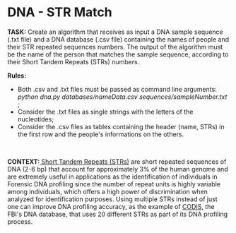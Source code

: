 <h1>DNA - STR Match</h1>
<p><b>TASK:</b> Create an algorithm that receives as input a DNA sample sequence (.txt file) and a DNA database (.csv file) containing the names of people and their STR repeated sequences numbers. The output of the algorithm must be the name of the person that matches the sample sequence, according to their Short Tandem Repeats (STRs) numbers.</p>

<p><b>Rules:</b>
<ul>
<li>Both .csv and .txt files must be passed as command line arguments:<br> <i>python dna.py databases/nameData.csv sequences/sampleNumber.txt </i>;</li>
<li>Consider the .txt files as single strings with the letters of the nucleotides;</li>
<li>Consider the .csv files as tables containing the header (name, STRs) in the first row and the people's informations on the others.</li>
</ul> 
</p><br>

<p><b>CONTEXT:</b><a href="https://www.ncbi.nlm.nih.gov/pmc/articles/PMC5054066/#:~:text=Short%20tandem%20repeats%20(STRs)%2C,prokaryotes%20and%20eukaryotes%2C%20including%20humans." type="_blank"> Short Tandem Repeats (STRs)</a> are short repeated sequences of DNA (2-6 bp) that account for approximately 3% of the human genome and are extremely useful in applications as the identification of individuals in Forensic DNA profiling since the number of repeat units is highly variable among individuals, which offers a high power of discrimination when analyzed for identification purposes. 
Using multiple STRs instead of just one can improve DNA profiling accuracy, as the example of <a href="https://www.fbi.gov/how-we-can-help-you/dna-fingerprint-act-of-2005-expungement-policy/codis-and-ndis-fact-sheet" type="_blank">CODIS</a>, the FBI's DNA database, that uses 20 different STRs as part of its DNA profiling process.</p>





